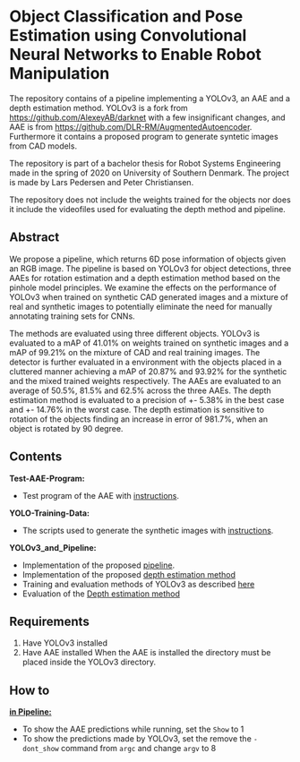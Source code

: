 # Object Classification and Pose Estimation using Convolutional Neural Networks to Enable Robot Manipulation

The repository contains of a pipeline implementing a YOLOv3, an AAE and a depth estimation method. YOLOv3 is a fork from https://github.com/AlexeyAB/darknet with a few insignificant changes, and AAE is from https://github.com/DLR-RM/AugmentedAutoencoder. Furthermore it contains a proposed program to generate syntetic images from CAD models.

The repository is part of a bachelor thesis for Robot Systems Engineering made in the spring of 2020 on University of Southern Denmark. The project is made by Lars Pedersen and Peter Christiansen.

The repository does not include the weights trained for the objects nor does it include the videofiles used for evaluating the depth method and pipeline.
## Abstract

We propose a pipeline, which returns 6D pose information of objects given an RGB image. The pipeline is based on YOLOv3 for object detections, three AAEs for rotation estimation and a depth estimation method based on the pinhole model principles. We examine the effects on the performance of YOLOv3 when trained on synthetic CAD generated images and a mixture of real and synthetic images to potentially eliminate the need for manually annotating training sets for CNNs.

The methods are evaluated using three different objects. YOLOv3 is evaluated to a mAP of 41.01% on weights trained on synthetic images and a mAP of 99.21% on the mixture of CAD and real training images. The detector is further evaluated in a environment with the objects placed in a cluttered manner achieving a mAP of 20.87% and 93.92% for the synthetic and the mixed trained weights respectively.
The AAEs are evaluated to an average of 50.5%, 81.5% and 62.5% across the three AAEs. 
The depth estimation method is evaluated to a precision of +- 5.38% in the best case and +- 14.76% in the worst case. The depth estimation is sensitive to rotation of the objects finding an increase in error of 981.7\%, when an object is rotated by 90 degree.

## Contents

**Test-AAE-Program:**
- Test program of the AAE with [instructions](Test-AAE-Program/ReadMe).

**YOLO-Training-Data:**
- The scripts used to generate the synthetic images with [instructions](YOLO-Training-Data/ReadMe).

**YOLOv3_and_Pipeline:**
- Implementation of the proposed [pipeline](YOLOv3_and_Pipeline/finalpipeline_one.py).
- Implementation of the proposed [depth estimation method](YOLOv3_and_Pipeline/src/DetectorControl.cpp)
- Training and evaluation methods of YOLOv3 as described [here](https://github.com/AlexeyAB/darknet)
- Evaluation of the [Depth estimation method](YOLOv3_and_Pipeline/Depth_Test.py)

## Requirements

1. Have YOLOv3 installed
2. Have AAE installed
When the AAE is installed the directory must be placed inside the YOLOv3 directory. 

## How to

**[in Pipeline:](YOLOv3_and_Pipeline/finalpipeline_one.py)**
- To show the AAE predictions while running, set the `Show` to 1 
- To show the predictions made by YOLOv3, set the remove the `-dont_show` command from `argc` and change `argv` to 8


